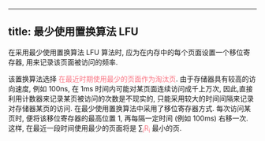 
---
title: 最少使用置换算法 LFU
---

<style>
hint {
  color: gray;  
}
em {
  color: rgb(249, 117, 131);
  font-style: normal;
}
</style>

在采⽤最少使⽤置换算法 LFU 算法时, 应为在内存中的每个页⾯设置⼀个移位寄存器, ⽤来记录该页⾯被访问的频率. 

该置换算法选择 *在最近时期使⽤最少的页⾯作为淘汰页*. 由于存储器具有较⾼的访向速度, 例如 100ns, 在 1ms 时间内可能对某页⾯连续访问成千上万次, 因此,直接利⽤计数器来记录某页被访问的次数是不现实的, 只能采⽤较⼤的时间间隔来记录对存储器某页的访问. 在最少使⽤置换算法中采⽤了移位寄存器⽅式. 每次访问某页时, 便将该移位寄存器的最⾼位置 1, 再每隔⼀定时间 (例如 100ms) 右移⼀次. 这样, 在最近⼀段时间使⽤最少的页⾯将是 $\sum_i R_i$ 最⼩的页. 

